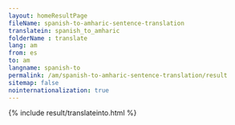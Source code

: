 ```yaml
---
layout: homeResultPage
fileName: spanish-to-amharic-sentence-translation
translatein: spanish_to_amharic
folderName : translate
lang: am
from: es
to: am
langname: spanish-to
permalink: /am/spanish-to-amharic-sentence-translation/result
sitemap: false
nointernationalization: true
---
```

{% include result/translateinto.html %}

<script src="/js/result/translation.js" data-foldername="{{page.folderName}}" data-lang="{{page.lang}}"></script>
